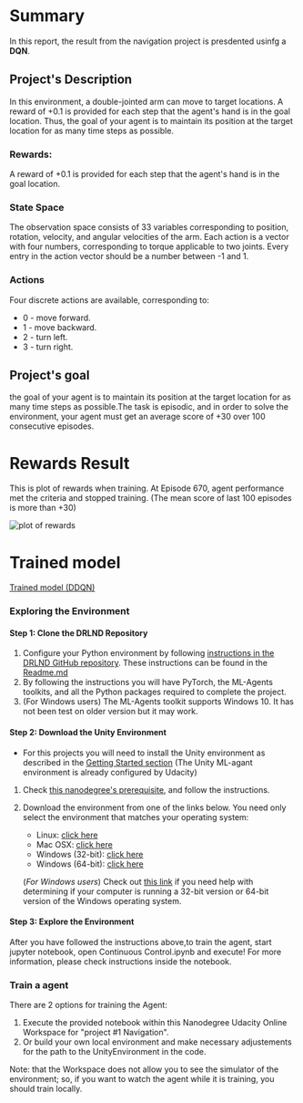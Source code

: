 

# Summary
In this report, the result from the navigation project is presdented usinfg a **DQN**.

## Project's Description 
In this environment, a double-jointed arm can move to target locations. A reward of +0.1 is provided for each step that the agent's hand is in the goal location. Thus, the goal of your agent is to maintain its position at the target location for as many time steps as possible.



### Rewards:
A reward of +0.1 is provided for each step that the agent's hand is in the goal location.

### State Space 
The observation space consists of 33 variables corresponding to position, rotation, velocity, and angular velocities of the arm. Each action is a vector with four numbers, corresponding to torque applicable to two joints. Every entry in the action vector should be a number between -1 and 1.

### Actions 
Four discrete actions are available, corresponding to:

- 0 - move forward.
- 1 - move backward.
- 2 - turn left.
- 3 - turn right.


## Project's goal
the goal of your agent is to maintain its position at the target location for as many time steps as possible.The task is episodic, and in order to solve the environment, your agent must get an average score of +30 over 100 consecutive episodes.





# Rewards Result
This is plot of rewards when training.
At Episode 670, agent performance met the criteria and stopped training.
(The mean score of last 100 episodes is more than +30)

![plot of rewards](./score.png)



# Trained model
[Trained model (DDQN)](./model)



### Exploring the Environment 

#### Step 1: Clone the DRLND Repository
1. Configure your Python environment by following [instructions in the DRLND GitHub repository](https://github.com/udacity/deep-reinforcement-learning#dependencies). These instructions can be found in the [Readme.md](https://github.com/Unity-Technologies/ml-agents/blob/master/docs/Readme.md)
1. By following the instructions you will have PyTorch, the ML-Agents toolkits, and all the Python packages required to complete the project.
1. (For Windows users) The ML-Agents toolkit supports Windows 10. It has not been test on older version but it may work.

#### Step 2: Download the Unity Environment 
- For this projects you will need to install the Unity environment as described in the [Getting Started section](https://github.com/udacity/deep-reinforcement-learning/blob/master/p1_navigation/README.md) (The Unity ML-agant environment is already configured by Udacity)

  
1. Check [this nanodegree's prerequisite](https://github.com/udacity/deep-reinforcement-learning/#dependencies), and follow the instructions.

2. Download the environment from one of the links below.  You need only select the environment that matches your operating system:
    - Linux: [click here](https://s3-us-west-1.amazonaws.com/udacity-drlnd/P1/Banana/Banana_Linux.zip)
    - Mac OSX: [click here](https://s3-us-west-1.amazonaws.com/udacity-drlnd/P1/Banana/Banana.app.zip)
    - Windows (32-bit): [click here](https://s3-us-west-1.amazonaws.com/udacity-drlnd/P1/Banana/Banana_Windows_x86.zip)
    - Windows (64-bit): [click here](https://s3-us-west-1.amazonaws.com/udacity-drlnd/P1/Banana/Banana_Windows_x86_64.zip)

    (_For Windows users_) Check out [this link](https://support.microsoft.com/en-us/help/827218/how-to-determine-whether-a-computer-is-running-a-32-bit-version-or-64) if you need help with determining if your computer is running a 32-bit version or 64-bit version of the Windows operating system.

#### Step 3: Explore the Environment
After you have followed the instructions above,to train the agent, start jupyter notebook, open Continuous Control.ipynb and execute! For more information, please check instructions inside the notebook.

### Train a agent
There are 2 options for training the Agent:
1. Execute the provided notebook within this Nanodegree Udacity Online Workspace for "project #1  Navigation".
1. Or build your own local environment and make necessary adjustements for the path to the UnityEnvironment in the code.

Note: that the Workspace does not allow you to see the simulator of the environment; so, if you want to watch the agent while it is training, you should train locally.



